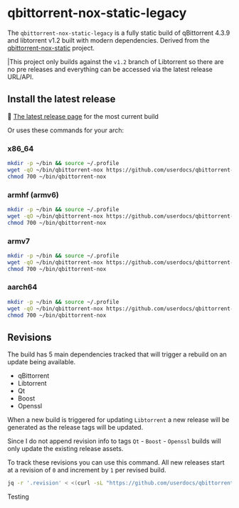 # qbittorrent-nox-static-legacy

The `qbittorrent-nox-static-legacy` is a fully static build of qBittorrent 4.3.9 and libtorrent v1.2 built with modern dependencies. Derived from the [qbittorrent-nox-static](https://github.com/userdocs/qbittorrent-nox-static) project.

|This project only builds against the `v1.2` branch of Libtorrent so there are no pre releases and everything can be accessed via the latest release URL/API.

## Install the latest release

🔵 [The latest release page](https://github.com/userdocs/qbittorrent-nox-static-legacy/releases/latest) for the most current build

Or uses these commands for your arch:

### x86_64

```bash
mkdir -p ~/bin && source ~/.profile
wget -qO ~/bin/qbittorrent-nox https://github.com/userdocs/qbittorrent-nox-static-legacy/releases/latest/download/x86_64-qbittorrent-nox
chmod 700 ~/bin/qbittorrent-nox
```

### armhf (armv6)

```bash
mkdir -p ~/bin && source ~/.profile
wget -qO ~/bin/qbittorrent-nox https://github.com/userdocs/qbittorrent-nox-static-legacy/releases/latest/download/armhf-qbittorrent-nox
chmod 700 ~/bin/qbittorrent-nox
```

### armv7

```bash
mkdir -p ~/bin && source ~/.profile
wget -qO ~/bin/qbittorrent-nox https://github.com/userdocs/qbittorrent-nox-static-legacy/releases/latest/download/armv7-qbittorrent-nox
chmod 700 ~/bin/qbittorrent-nox
```

### aarch64

```bash
mkdir -p ~/bin && source ~/.profile
wget -qO ~/bin/qbittorrent-nox https://github.com/userdocs/qbittorrent-nox-static-legacy/releases/latest/download/aarch64-qbittorrent-nox
chmod 700 ~/bin/qbittorrent-nox
```

## Revisions

The build has 5 main dependencies tracked that will trigger a rebuild on an update being available.

-  qBittorrent
-  Libtorrent
-  Qt
-  Boost
-  Openssl

When a new build is triggered for updating `Libtorrent` a new release will be generated as the release tags will be updated.

Since I do not append revision info to tags `Qt` - `Boost` - `Openssl` builds will only update the existing release assets.

To track these revisions you can use this command. All new releases start at a revision of `0` and increment by `1` per revised build.

```bash
jq -r '.revision' < <(curl -sL "https://github.com/userdocs/qbittorrent-nox-static-legacy/releases/latest/download/dependency-version.json")
```

Testing
